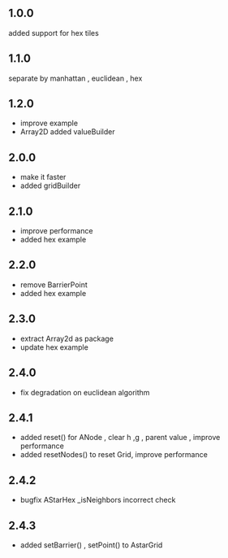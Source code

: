 ## 1.0.0
  added support for hex tiles
## 1.1.0
  separate by  manhattan , euclidean , hex  

## 1.2.0
  - improve example 
  - Array2D added valueBuilder
## 2.0.0
   - make it faster 
   - added gridBuilder
## 2.1.0
   - improve performance 
   - added hex example 
  
## 2.2.0
   - remove BarrierPoint 
   - added hex example 
 
## 2.3.0
  - extract Array2d as package
  - update hex example 

## 2.4.0
  - fix degradation on euclidean algorithm 

## 2.4.1
  - added reset() for ANode , clear h ,g , parent value , improve performance 
  - added resetNodes() to reset Grid, improve performance 

## 2.4.2
  - bugfix AStarHex _isNeighbors incorrect check

## 2.4.3
  - added setBarrier() , setPoint() to AstarGrid

